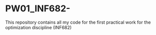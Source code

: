 # PW01_INF682-
This repository contains all my code for the first practical work for the optimization discipline (INF682)
